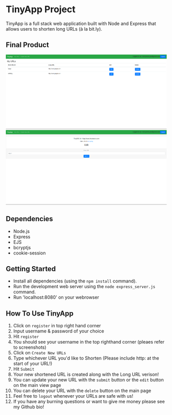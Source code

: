 # TinyApp Project

TinyApp is a full stack web application built with Node and Express that allows users to shorten long URLs (à la bit.ly).

## Final Product

!["screenshot of URLs page"](https://github.com/Njoe00/tinyapp1/blob/master/docs/urls-page.png?raw=true)
!["screenshot of URLS Submission page"](https://github.com/Njoe00/tinyapp1/blob/master/docs/urls-submission.png?raw=true)

## Dependencies

- Node.js
- Express
- EJS
- bcryptjs
- cookie-session

## Getting Started

- Install all dependencies (using the `npm install` command).
- Run the development web server using the `node express_server.js` command.
- Run 'localhost:8080' on your webrowser

## How To Use TinyApp

1. Click on `register` in top right hand corner 
2. Input username & password of your choice 
3. Hit `register`
4. You should see your username in the top righthand corner (pleaes refer to screenshots)
5. Click on `Create New URLs`
6. Type whichever URL you'd like to Shorten (Please include http: at the start of your URL!)
7. Hit `Submit`
8. Your new shortened URL is created along with the Long URL verison!
9. You can update your new URL with the `submit` button or the `edit` button on the main view page
10. You can delete your URL with the `delete` button on the main page 
11. Feel free to `logout` whenever your URLs are safe with us!
12. If you have any burning questions or want to give me money please see my Github bio!




